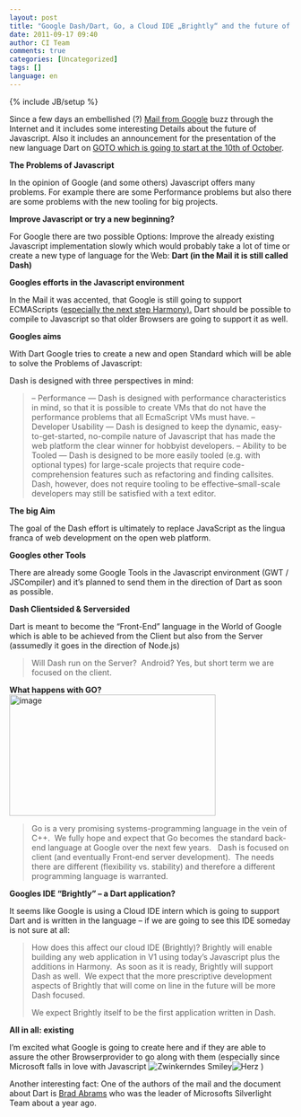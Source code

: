```yaml
---
layout: post
title: "Google Dash/Dart, Go, a Cloud IDE „Brightly“ and the future of Javascript"
date: 2011-09-17 09:40
author: CI Team
comments: true
categories: [Uncategorized]
tags: []
language: en
---
```

{% include JB/setup %}
<a href="{{BASE_PATH}}/assets/wp-images-en/image1353-570x194.png"></a>

<a href="{{BASE_PATH}}/assets/wp-images-en/image1353-570x194.png"> </a>

<a href="{{BASE_PATH}}/assets/wp-images-en/image1353-570x194.png"></a>

<a href="{{BASE_PATH}}/assets/wp-images-en/image1353-570x194.png"> </a>

<a href="{{BASE_PATH}}/assets/wp-images-en/image1353-570x194.png"></a>



Since a few days an embellished (?) <a href="http://markmail.org/message/uro3jtoitlmq6x7t">Mail from Google</a> buzz through the Internet and it includes some interesting Details about the future of Javascript. Also it includes an announcement for the presentation of the new language Dart on <a href="http://gotocon.com/aarhus-2011/presentation/Opening%20Keynote:%20Dart,%20a%20new%20programming%20language%20for%20structured%20web%20programming">GOTO which is going to start at the 10th of October</a>.

<strong>The Problems of Javascript </strong>

In the opinion of Google (and some others) Javascript offers many problems. For example there are some Performance problems but also there are some problems with the new tooling for big projects.

<strong>Improve Javascript or try a new beginning?</strong>

For Google there are two possible Options: Improve the already existing Javascript implementation slowly which would probably take a lot of time or create a new type of language for the Web: <strong>Dart (in the Mail it is still called Dash)</strong>

<strong>Googles efforts in the Javascript environment </strong>



In the Mail it was accented, that Google is still going to support ECMAScripts (<a href="http://en.wikipedia.org/wiki/ECMAScript#ECMAScript_Harmony">especially the next step Harmony).</a> Dart should be possible to compile to Javascript so that older Browsers are going to support it as well.



<strong>Googles aims </strong>

With Dart Google tries to create a new and open Standard which will be able to solve the Problems of Javascript:

Dash is designed with three perspectives in mind:
<blockquote>– Performance — Dash is designed with performance characteristics in
mind, so that it is possible to create VMs that do not have the performance
problems that all EcmaScript VMs must have.
– Developer Usability — Dash is designed to keep the dynamic,
easy-to-get-started, no-compile nature of Javascript that has made the web
platform the clear winner for hobbyist developers.
– Ability to be Tooled — Dash is designed to be more easily tooled (e.g.
with optional types) for large-scale projects that require
code-comprehension features such as refactoring and finding callsites.
Dash, however, does not require tooling to be effective–small-scale
developers may still be satisfied with a text editor.</blockquote>
<strong>The big Aim</strong>



The goal of the Dash effort is ultimately to replace JavaScript as the
lingua franca of web development on the open web platform.

<strong>Googles other Tools</strong>

There are already some Google Tools in the Javascript environment (GWT / JSCompiler) and it’s planned to send them in the direction of Dart as soon as possible.

<strong>Dash Clientsided &amp; Serversided </strong>

Dart is meant to become the “Front-End” language in the World of Google which is able to be achieved from the Client but also from the Server (assumedly it goes in the direction of Node.js)
<blockquote>Will Dash run on the Server?  Android?
Yes, but short term we are focused on the client.</blockquote>
<strong>What happens with GO?</strong>

<img style="background-image: none; padding-left: 0px; padding-right: 0px; padding-top: 0px; border: 0px;" title="image" src="{{BASE_PATH}}/assets/wp-images-de/image_thumb536.png" border="0" alt="image" width="368" height="216" />
<blockquote>Go is a very promising systems-programming language in the vein of C++.  We
fully hope and expect that Go becomes the standard back-end language at
Google over the next few years.   Dash is focused on client (and eventually
Front-end server development).  The needs there are different (flexibility
vs. stability) and therefore a different programming language is warranted.</blockquote>
<strong>Googles IDE “Brightly” – a Dart application?</strong>

It seems like Google is using a Cloud IDE intern which is going to support Dart and is written in the language – if we are going to see this IDE someday is not sure at all:
<blockquote>How does this affect our cloud IDE (Brightly)?
Brightly will enable building any web application in V1 using today’s
Javascript plus the additions in Harmony.  As soon as it is ready, Brightly
will support Dash as well.  We expect that the more prescriptive development
aspects of Brightly that will come on line in the future will be more Dash
focused.

We expect Brightly itself to be the first application written in Dash.</blockquote>
<strong>All in all: existing</strong>

I’m excited what Google is going to create here and if they are able to assure the other Browserprovider to go along with them (especially since Microsoft falls in love with Javascript <img class="wlEmoticon wlEmoticon-winkingsmile" style="border-style: none;" src="{{BASE_PATH}}/assets/wp-images-en/wlEmoticon-winkingsmile26.png" alt="Zwinkerndes Smiley" /><img class="wlEmoticon wlEmoticon-redheart" style="border-style: none;" src="{{BASE_PATH}}/assets/wp-images-en/wlEmoticon-redheart.png" alt="Herz" /> )

Another interesting fact: One of the authors of the mail and the document about Dart is <a href="http://blogs.msdn.com/b/brada/">Brad Abrams</a> who was the leader of Microsofts Silverlight Team about a year ago.
